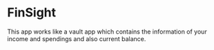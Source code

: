 # FinSight
This app works like a vault app which contains the information of your income and spendings and also current balance.
